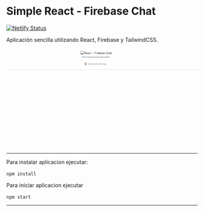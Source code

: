 # Simple React - Firebase Chat

[![Netlify Status](https://api.netlify.com/api/v1/badges/21c2ce50-bb15-41d2-a513-97fcedc2280f/deploy-status)](https://simple-react-firebase-chat.netlify.app)

Aplicación sencilla utilizando React, Firebase y TailwindCSS.

![Demo de pagina](./demo.gif)

------

Para instalar aplicacion ejecutar:

```
npm install
```

Para iniciar aplicacion ejecutar

```
npm start
```

------

